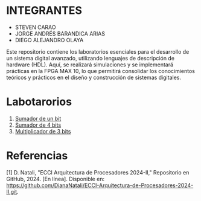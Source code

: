 # INTEGRANTES
* STEVEN CARAO
* JORGE ANDRÉS BARANDICA ARIAS
* DIEGO ALEJANDRO OLAYA
  
Este repositorio contiene los laboratorios esenciales para el desarrollo de un sistema digital avanzado, utilizando lenguajes de descripción de hardware (HDL). Aquí, se realizará simulaciones y se implementará prácticas en la FPGA MAX 10, lo que permitirá consolidar los conocimientos teóricos y prácticos en el diseño y construcción de sistemas digitales.

# Labotarorios

1. [Sumador de un bit](sum1b/readme.md)
2. [Sumador de 4 bits](sum4b/readme.me)
3. [Multiplicador de 3 bits](multiplicador/readme.md)

# Referencias

[1] D. Natali, "ECCI Arquitectura de Procesadores 2024-II," Repositorio en GitHub, 2024. [En línea]. Disponible en: https://github.com/DianaNatali/ECCI-Arquitectura-de-Procesadores-2024-II.git.
